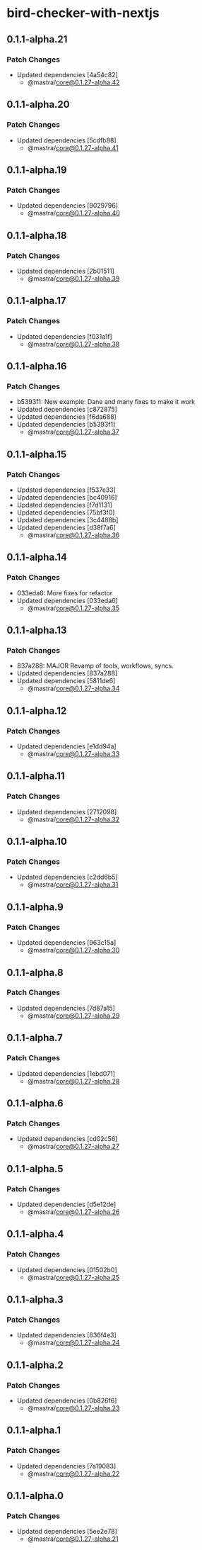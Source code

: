 # bird-checker-with-nextjs

## 0.1.1-alpha.21

### Patch Changes

- Updated dependencies [4a54c82]
  - @mastra/core@0.1.27-alpha.42

## 0.1.1-alpha.20

### Patch Changes

- Updated dependencies [5cdfb88]
  - @mastra/core@0.1.27-alpha.41

## 0.1.1-alpha.19

### Patch Changes

- Updated dependencies [9029796]
  - @mastra/core@0.1.27-alpha.40

## 0.1.1-alpha.18

### Patch Changes

- Updated dependencies [2b01511]
  - @mastra/core@0.1.27-alpha.39

## 0.1.1-alpha.17

### Patch Changes

- Updated dependencies [f031a1f]
  - @mastra/core@0.1.27-alpha.38

## 0.1.1-alpha.16

### Patch Changes

- b5393f1: New example: Dane and many fixes to make it work
- Updated dependencies [c872875]
- Updated dependencies [f6da688]
- Updated dependencies [b5393f1]
  - @mastra/core@0.1.27-alpha.37

## 0.1.1-alpha.15

### Patch Changes

- Updated dependencies [f537e33]
- Updated dependencies [bc40916]
- Updated dependencies [f7d1131]
- Updated dependencies [75bf3f0]
- Updated dependencies [3c4488b]
- Updated dependencies [d38f7a6]
  - @mastra/core@0.1.27-alpha.36

## 0.1.1-alpha.14

### Patch Changes

- 033eda6: More fixes for refactor
- Updated dependencies [033eda6]
  - @mastra/core@0.1.27-alpha.35

## 0.1.1-alpha.13

### Patch Changes

- 837a288: MAJOR Revamp of tools, workflows, syncs.
- Updated dependencies [837a288]
- Updated dependencies [5811de6]
  - @mastra/core@0.1.27-alpha.34

## 0.1.1-alpha.12

### Patch Changes

- Updated dependencies [e1dd94a]
  - @mastra/core@0.1.27-alpha.33

## 0.1.1-alpha.11

### Patch Changes

- Updated dependencies [2712098]
  - @mastra/core@0.1.27-alpha.32

## 0.1.1-alpha.10

### Patch Changes

- Updated dependencies [c2dd6b5]
  - @mastra/core@0.1.27-alpha.31

## 0.1.1-alpha.9

### Patch Changes

- Updated dependencies [963c15a]
  - @mastra/core@0.1.27-alpha.30

## 0.1.1-alpha.8

### Patch Changes

- Updated dependencies [7d87a15]
  - @mastra/core@0.1.27-alpha.29

## 0.1.1-alpha.7

### Patch Changes

- Updated dependencies [1ebd071]
  - @mastra/core@0.1.27-alpha.28

## 0.1.1-alpha.6

### Patch Changes

- Updated dependencies [cd02c56]
  - @mastra/core@0.1.27-alpha.27

## 0.1.1-alpha.5

### Patch Changes

- Updated dependencies [d5e12de]
  - @mastra/core@0.1.27-alpha.26

## 0.1.1-alpha.4

### Patch Changes

- Updated dependencies [01502b0]
  - @mastra/core@0.1.27-alpha.25

## 0.1.1-alpha.3

### Patch Changes

- Updated dependencies [836f4e3]
  - @mastra/core@0.1.27-alpha.24

## 0.1.1-alpha.2

### Patch Changes

- Updated dependencies [0b826f6]
  - @mastra/core@0.1.27-alpha.23

## 0.1.1-alpha.1

### Patch Changes

- Updated dependencies [7a19083]
  - @mastra/core@0.1.27-alpha.22

## 0.1.1-alpha.0

### Patch Changes

- Updated dependencies [5ee2e78]
  - @mastra/core@0.1.27-alpha.21
